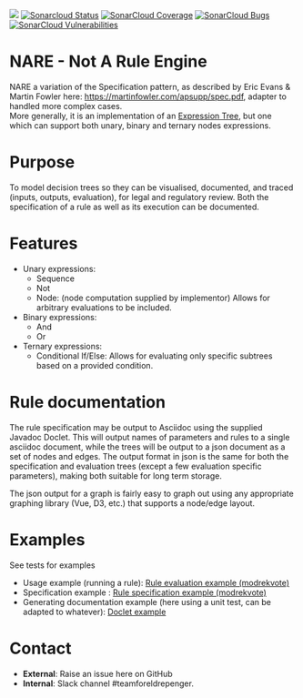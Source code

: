 ![](https://github.com/navikt/fp-nare/workflows/Bygg%20og%20deploy/badge.svg) 
[![Sonarcloud Status](https://sonarcloud.io/api/project_badges/measure?project=navikt_fp-nare&metric=alert_status)](https://sonarcloud.io/dashboard?id=navikt_fp-nare) 
[![SonarCloud Coverage](https://sonarcloud.io/api/project_badges/measure?project=navikt_fp-nare&metric=coverage)](https://sonarcloud.io/component_measures/metric/coverage/list?id=navikt_fp-nare)
[![SonarCloud Bugs](https://sonarcloud.io/api/project_badges/measure?project=navikt_fp-nare&metric=bugs)](https://sonarcloud.io/component_measures/metric/reliability_rating/list?id=navikt_fp-nare)
[![SonarCloud Vulnerabilities](https://sonarcloud.io/api/project_badges/measure?project=navikt_fp-nare&metric=vulnerabilities)](https://sonarcloud.io/component_measures/metric/security_rating/list?id=navikt_fp-nare)

# NARE - Not A Rule Engine

NARE a variation of the Specification pattern, as described by Eric Evans & Martin Fowler here: https://martinfowler.com/apsupp/spec.pdf, adapter to handled more complex cases.  
More generally, it is an implementation of an [Expression Tree](https://en.wikipedia.org/wiki/Binary_expression_tree), but one which can support both unary, binary and ternary nodes expressions.

# Purpose
To model decision trees so they can be visualised, documented, and traced (inputs, outputs, evaluation), for legal and regulatory review. Both the specification of a rule as well as its execution can be documented.

# Features
* Unary expressions:
  - Sequence
  - Not
  - Node:  (node computation supplied by implementor) Allows for arbitrary evaluations to be included.
* Binary expressions:
  - And
  - Or
* Ternary expressions:
  - Conditional If/Else:  Allows for evaluating only specific subtrees based on a provided condition.

# Rule documentation
The rule specification may be output to Asciidoc using the supplied Javadoc Doclet.  This will output names of parameters and rules to a single asciidoc document, while the trees will be output to a json document as a set of nodes and edges.  The output format in json is the same for both the specification and evaluation trees (except a few evaluation specific parameters), making both suitable for long term storage.

The json output for a graph is fairly easy to graph out using any appropriate graphing library (Vue, D3, etc.) that supports a node/edge layout.

# Examples
See tests for examples 
* Usage example (running a rule): [Rule evaluation example (modrekvote)](https://github.com/navikt/fp-nare/blob/master/core/src/test/java/no/nav/fpsak/nare/specification/modrekvote/ModrekvoteTest.java)
* Specification example : [Rule specification example (modrekvote)](https://github.com/navikt/fp-nare/blob/master/core/src/test/java/no/nav/fpsak/nare/specification/modrekvote/Modrekvote.java)
* Generating documentation example (here using a unit test, can be adapted to whatever): [Doclet example](https://github.com/navikt/fp-nare/blob/master/core/src/test/java/no/nav/fpsak/nare/doc/doclet/RegelmodellDocletTest.java)
# Contact 
* **External**: Raise an issue here on GitHub
* **Internal**: Slack channel #teamforeldrepenger.
